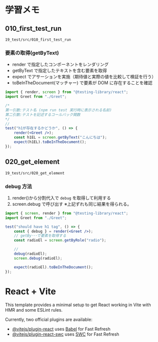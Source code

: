 # 学習メモ

## 010_first_test_run

```
19_test/src/010_first_test_run
```

### 要素の取得(getByText)

-   render で指定したコンポーネントをレンダリング
-   getByText で指定したテキストを含む要素を取得
-   expect でアサーションを実施（期待値と実際の値を比較して検証を行う）
-   toBeInTheDocument(マッチャー) で要素が DOM に存在することを確認

```jsx
import { render, screen } from "@testing-library/react";
import Greet from "./Greet";

/*
第一引数:テスト名 (npm run test 実行時に表示される名前)
第二引数:テストを記述するコールバック関数
*/
//
test("h1が存在するかどうか", () => {
    render(<Greet />);
    const h1EL = screen.getByText("こんにちは");
    expect(h1EL).toBeInTheDocument();
});
```

## 020_get_element

```
19_test/src/020_get_element
```

### debug 方法

1. render()から分割代入で `debug` を取得して利用する
2. screen.debug で呼び出す
   ※上記ずれも同じ結果を得られる。

```jsx
import { screen, render } from "@testing-library/react";
import Greet from "./Greet";

test("should have h1 tag", () => {
    const { debug } = render(<Greet />);
    // getBy･･･で要素を取得する
    const radioEl = screen.getByRole("radio");

    //
    debug(radioEl);
    screen.debug(radioEl);

    expect(radioEl).toBeInTheDocument();
});
```

# React + Vite

This template provides a minimal setup to get React working in Vite with HMR and some ESLint rules.

Currently, two official plugins are available:

-   [@vitejs/plugin-react](https://github.com/vitejs/vite-plugin-react/blob/main/packages/plugin-react/README.md) uses [Babel](https://babeljs.io/) for Fast Refresh
-   [@vitejs/plugin-react-swc](https://github.com/vitejs/vite-plugin-react-swc) uses [SWC](https://swc.rs/) for Fast Refresh
